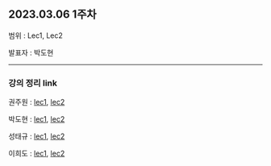 ## 2023.03.06 1주차

범위 : Lec1, Lec2

발표자 : 박도현

---

### 강의 정리 link

권주원 : [lec1](https://well-catsup-c9c.notion.site/Lec-1-The-Geometry-of-Linear-Equations-52b1ee5775024f4d9daa803f34d9fc6f), [lec2](https://well-catsup-c9c.notion.site/Lec-2-Elimination-with-matrices-6e8fe778a28a4fb5922edf379806c1d9)

박도현 : [lec1](https://dohlab.tistory.com/2), [lec2](https://dohlab.tistory.com/3)

성태규 : [lec1](https://tabby-liquid-53a.notion.site/Lecture1-f809c51919304d45976adcf295ecb7f1), [lec2](https://tabby-liquid-53a.notion.site/Lecture-2-9db88d7edc874de0adc105fb82667b79)

이희도 : [lec1](https://www.notion.so/Linear-algebra-lecture1-73f2fec2d65241d7a098b4ffe2deafdf?pvs=4), [lec2](https://www.notion.so/Linear-algebra-lecture2-76a25e1ef81d45e3933cc46ce2725556?pvs=4)
